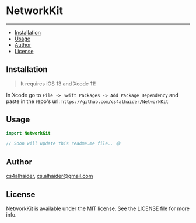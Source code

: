 # NetworkKit

---

- [Installation](#installation)
- [Usage](#usage)
- [Author](#author)
- [License](#license)


## Installation

> It requires iOS 13 and Xcode 11!

In Xcode go to `File -> Swift Packages -> Add Package Dependency` and paste in the repo's url: `https://github.com/cs4alhaider/NetworkKit`


## Usage

```swift
import NetworkKit
```

```swift
// Soon will update this readme.me file.. 😅

```

## Author

[cs4alhaider](https://twitter.com/cs4alhaider), cs.alhaider@gmail.com

## License

NetworkKit is available under the MIT license. See the LICENSE file for more info.
